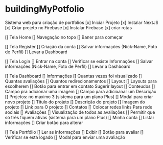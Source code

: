 # buildingMyPotfolio
 Sistema web para criação de portfólios
[x]  Iniciar Projeto
    [x]  Instalar NextJS
    [x]  Criar projeto no Firebase
    [x]  Instalar Firebase
    [x]  criar rotas



[]  Tela Home
    []  Navegação no topo 
    []  Baner para começar 



[]  Tela Register
    []  Criação da conta
    []  Salvar informações (Nick-Name, Foto de Perfil)
    []  Levar a Dashboard



[]  Tela Login
    []  Entrar na conta
    []  Verificar se existe Informações
    []  Salvar informações (Nick-Name, Foto de Perfil)
    []  Levar a Dashboard



[]  Tela Dashboard
    []  Informações
        []  Quantas vezes foi visualizado
        []  Quantas avaliações 
        []  Quantos redirecionamentos
    []  Layout
        []  Layouts para escolherem
        []  Botão para entrar em contato Sugerir layout
    []  Conteudos
        []  Campo pra adicionar uma imagem 
        []  Campo para adicioanar um Descrição
    []  Projetos: no maximo 3 (sistema para um plano Plus)
        []  Modal para criar novo projeto
            []  Titulo do projeto
            []  Descrição do projeto
            []  Imagem do projeto
            []  Link para O projeto
    []  Contatos
        []  Colocar redes links Para rede sociais
    []  Avaliações
        []  Visualização de todos as avaliações
        []  Permitir que só três fiquem ativas (sistema para um plano Plus)
    []  Minha conta
        []  Listar informações
        []  Criar botão para alterar 



[]  Tela Portfólio
    []  Ler as informações
    []  Exibir
    []  Botão para avaliar
        []  Verificar se está logado
        []  Modal para enviar uma avaliação 